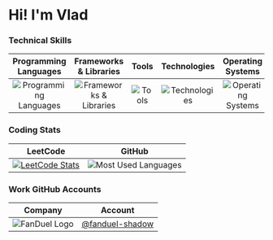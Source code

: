 <h1>Hi! I'm Vlad</h1>

<h3>Technical Skills</h2>

<table>
  <thead>
    <tr>
      <th scope="col" align="center" valign="middle">Programming Languages</th>
      <th scope="col" align="center" valign="middle">Frameworks &amp; Libraries</th>
      <th scope="col" align="center" valign="middle">Tools</th>
      <th scope="col" align="center" valign="middle">Technologies</th>
      <th scope="col" align="center" valign="middle">Operating Systems</th>
    </tr>
  </thead>
  <tbody>
    <tr>
      <td align="center" valign="middle">
        <img src="https://skillicons.dev/icons?i=kotlin,java,python,javascript,cpp" alt="Programming Languages" />
      </td>
      <td align="center" valign="middle">
        <img src="https://skillicons.dev/icons?i=spring,django,react,nodejs" alt="Frameworks & Libraries" />
      </td>
      <td align="center" valign="middle">
        <img src="https://skillicons.dev/icons?i=vim,vscode,idea,androidstudio,github" alt="Tools" />
      </td>
      <td align="center" valign="middle">
        <img src="https://skillicons.dev/icons?i=git,aws,arduino" alt="Technologies" />
      </td>
      <td align="center" valign="middle">
        <img src="https://skillicons.dev/icons?i=apple,ubuntu,kali,windows" alt="Operating Systems" />
      </td>
    </tr>
  </tbody>
</table>

<h3>Coding Stats</h2>

<table>
  <thead>
    <tr>
      <th scope="col" align="center" valign="middle">LeetCode</th>
      <th scope="col" align="center" valign="middle">GitHub</th>
    </tr>
  </thead>
  <tbody>
    <tr>
      <td align="center" valign="middle">
        <a href="https://leetcode.com/SSHshadow2222">
          <picture>
            <source srcset="https://leetcard.jacoblin.cool/SSHshadow2222?theme=dark&font=arial&cache=0" media="(prefers-color-scheme: dark)">
            <source srcset="https://leetcard.jacoblin.cool/SSHshadow2222?theme=light&font=arial&cache=0" media="(prefers-color-scheme: light)">
            <img src="https://leetcard.jacoblin.cool/SSHshadow2222?theme=dark&font=arial&cache=0" alt="LeetCode Stats" />
          </picture>
        </a>
      </td>
      <td align="center" valign="middle">
        <picture>
          <source srcset="https://github-readme-stats.vercel.app/api/top-langs?username=sshshadow222&show_icons=true&locale=en&layout=compact&theme=dark" media="(prefers-color-scheme: dark)">
          <source srcset="https://github-readme-stats.vercel.app/api/top-langs?username=sshshadow222&show_icons=true&locale=en&layout=compact&theme=default" media="(prefers-color-scheme: light)">
          <img src="https://github-readme-stats.vercel.app/api/top-langs?username=sshshadow222&show_icons=true&locale=en&layout=compact&theme=dark" alt="Most Used Languages" />
        </picture>
      </td>
    </tr>
  </tbody>
</table>

<h3>Work GitHub Accounts</h2>

<table>
  <thead>
    <th scope="col" align="center" valign="middle">Company</th>
    <th scope="col" align="center" valign="middle">Account</th>
  </thead>
  <tbody>
    <tr>
      <td>
        <picture>
          <source srcset="https://s3.amazonaws.com/cdn.fanduel.com/images/2023/fanduel/homepage/facelift/fanduel-logo-hrz-white.svg" media="(prefers-color-scheme: dark)">
          <source srcset="?" media="(prefers-color-scheme: light)">
          <img src="https://s3.amazonaws.com/cdn.fanduel.com/images/2023/fanduel/homepage/facelift/fanduel-logo-hrz-black.svg" alt="FanDuel Logo">
        </picture>
      </td>
      <td align="center" valign="middle"><a href="https://github.com/fanduel-shadow">@fanduel-shadow</a></td>
    </tr>
  </tbody>
</table>
